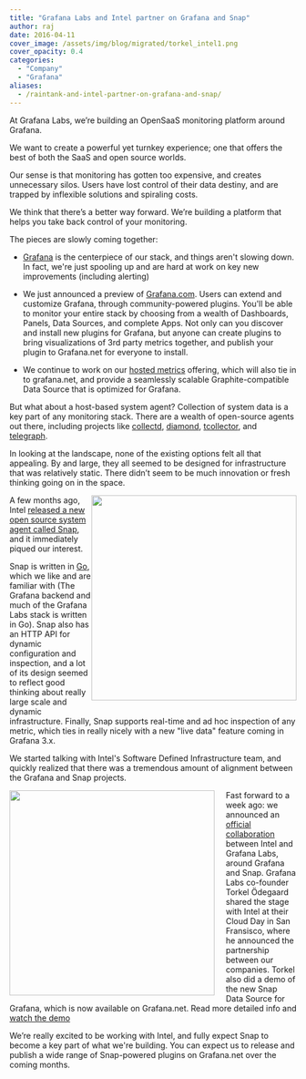```yaml
---
title: "Grafana Labs and Intel partner on Grafana and Snap"
author: raj
date: 2016-04-11
cover_image: /assets/img/blog/migrated/torkel_intel1.png
cover_opacity: 0.4
categories:
  - "Company"
  - "Grafana"
aliases:
  - /raintank-and-intel-partner-on-grafana-and-snap/
---
```


At Grafana Labs, we’re building an OpenSaaS monitoring platform around Grafana.

We want to create a powerful yet turnkey experience; one that offers the best of both the SaaS and open source worlds.

Our sense is that monitoring has gotten too expensive, and creates unnecessary silos. Users have lost control of their data destiny, and are trapped by inflexible solutions and spiraling costs.

We think that there’s a better way forward. We’re building a platform that helps you take back control of your monitoring.

The pieces are slowly coming together:

* <a href="http://grafana.org">Grafana</a> is the centerpiece of our stack, and things aren't slowing down. In fact, we're just spooling up and are hard at work on key new improvements (including alerting)

* We just announced a preview of <a href="http://grafana.com">Grafana.com</a>. Users can extend and customize Grafana, through community-powered plugins. You'll be able to monitor your entire stack by choosing from a wealth of Dashboards, Panels, Data Sources, and complete Apps. Not only can you discover and install new plugins for Grafana, but anyone can create plugins to bring visualizations of 3rd party metrics together, and publish your plugin to Grafana.net for everyone to install.

* We continue to work on our <a href="https://grafana.net/tour#host.and.scale">hosted metrics</a> offering, which will also tie in to grafana.net, and provide a seamlessly scalable Graphite-compatible Data Source that is optimized for Grafana.

But what about a host-based system agent? Collection of system data is a key part of any monitoring stack. There are a wealth of open-source agents out there, including projects like <a href="https://github.com/collectd/collectd">collectd</a>, <a href="https://github.com/python-diamond/Diamond">diamond</a>, <a href="https://github.com/OpenTSDB/tcollector">tcollector</a>, and <a href="https://github.com/influxdata/telegraf">telegraph</a>.

In looking at the landscape, none of the existing options felt all that appealing. By and large, they all seemed to be designed for infrastructure that was relatively static. There didn’t seem to be much innovation or fresh thinking going on in the space.

<img src="/assets/img/blog/migrated/Ce5bYuqUMAE9U0o.jpg" align="right"  style="width:360px; margin: 0 0 20px 0;" />A few months ago, Intel <a href="https://github.com/intelsdi-x/snap">released a new open source system agent called Snap</a>, and it immediately piqued our interest.

Snap is written in <a href="http://golang.org" target="_blank">Go</a>, which we like and are familiar with (The Grafana backend and much of the Grafana Labs stack is written in Go). Snap also has an HTTP API for dynamic configuration and inspection, and a lot of its design seemed to reflect good thinking about really large scale and dynamic infrastructure. Finally, Snap supports real-time and ad hoc inspection of any metric, which ties in really nicely with a new "live data" feature coming in Grafana 3.x.

We started talking with Intel's Software Defined Infrastructure team, and quickly realized that there was a tremendous amount of alignment between the Grafana and Snap projects.

<img src="/assets/img/blog/migrated/torkel_intel2.png" align="left"  style="width:360px; margin: 0 20px 0 0;" />Fast forward to a week ago: we announced an <a href="https://communities.intel.com/community/itpeernetwork/datastack/blog/2016/03/31/cloud-for-all-industry-collaborations-surge-at-cloud-day">official collaboration</a> between Intel and Grafana Labs, around Grafana and Snap. Grafana Labs co-founder Torkel Ödegaard shared the stage with Intel at their Cloud Day in San Fransisco, where he announced the partnership between our companies. Torkel also did a demo of the new Snap Data Source for Grafana, which is now available on Grafana.net. Read more detailed info and <a href="https://blog.raintank.io/using-grafana-with-intels-snap-for-ad-hoc-metric-exploration/">watch the demo</a>

We’re really excited to be working with Intel, and fully expect Snap to become a key part of what we're building. You can expect us to release and publish a wide range of Snap-powered plugins on Grafana.net over the coming months.

